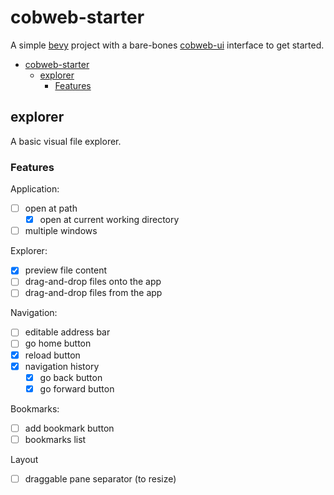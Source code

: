 # cobweb-starter

A simple [bevy](https://www.bevy.org) project with a bare-bones [cobweb-ui](https://github.com/UkoeHB/bevy_cobweb_ui)
interface to get started.

<!--toc:start-->

- [cobweb-starter](#cobweb-starter)
  - [explorer](#explorer)
    - [Features](#features)

<!--toc:end-->

## explorer

A basic visual file explorer.

### Features

Application:

- [ ] open at path
  - [x] open at current working directory
- [ ] multiple windows

Explorer:

- [x] preview file content
- [ ] drag-and-drop files onto the app
- [ ] drag-and-drop files from the app

Navigation:

- [ ] editable address bar
- [ ] go home button
- [x] reload button
- [x] navigation history
  - [x] go back button
  - [x] go forward button

Bookmarks:

- [ ] add bookmark button
- [ ] bookmarks list

Layout

- [ ] draggable pane separator (to resize)
